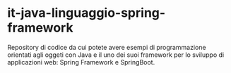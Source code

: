 # it-java-linguaggio-spring-framework
Repository di codice da cui potete avere esempi di programmazione orientati agli oggeti con Java e il uno dei suoi framework per lo sviluppo di applicazioni web: Spring Framework e SpringBoot.
